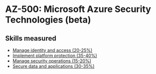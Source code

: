 # AZ-500: Microsoft Azure Security Technologies (beta)

## Skills measured
* [Manage identity and access (20-25%)](1-Manage%20identity%20and%20access%20(20-25%25).md)
* [Implement platform protection (35-40%)](2-Implement%20platform%20protection%20(35-40%25).md)
* [Manage security operations (15-20%)](3-Manage%20security%20operations%20(15-20%25).md)
* [Secure data and applications (30-35%)](4-Secure%20data%20and%20applications%20(30-35%25).md)